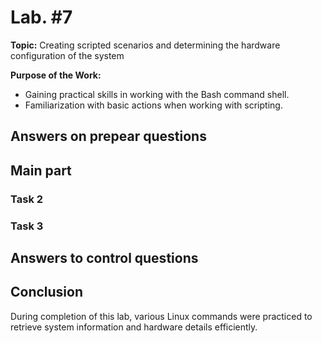 # Lab. #7

**Topic:** Creating scripted scenarios and determining the hardware configuration of the system

**Purpose of the Work:**

- Gaining practical skills in working with the Bash command shell.
- Familiarization with basic actions when working with scripting.

## Answers on prepear questions

## Main part

### Task 2

### Task 3

## Answers to control questions

## Conclusion

During completion of this lab, various Linux commands were practiced to retrieve system information and hardware details efficiently.
